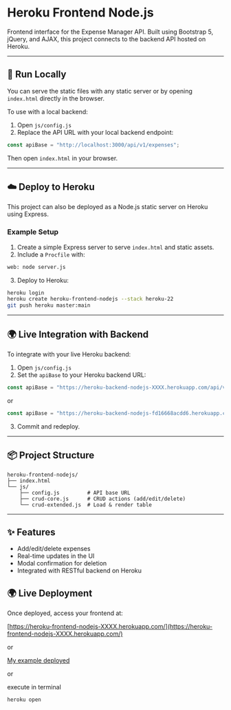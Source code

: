 # Heroku Frontend Node.js

Frontend interface for the Expense Manager API. Built using Bootstrap 5, jQuery, and AJAX, this project connects to the backend API hosted on Heroku.

---

## 🚀 Run Locally

You can serve the static files with any static server or by opening `index.html` directly in the browser.

To use with a local backend:

1. Open `js/config.js`
2. Replace the API URL with your local backend endpoint:

```js
const apiBase = "http://localhost:3000/api/v1/expenses";
```

Then open `index.html` in your browser.

---

## ☁️ Deploy to Heroku

This project can also be deployed as a Node.js static server on Heroku using Express.

### Example Setup

1. Create a simple Express server to serve `index.html` and static assets.
2. Include a `Procfile` with:

```txt
web: node server.js
```

3. Deploy to Heroku:

```bash
heroku login
heroku create heroku-frontend-nodejs --stack heroku-22
git push heroku master:main
```

---

## 🌍 Live Integration with Backend

To integrate with your live Heroku backend:

1. Open `js/config.js`
2. Set the `apiBase` to your Heroku backend URL:

```js
const apiBase = "https://heroku-backend-nodejs-XXXX.herokuapp.com/api/v1/expenses";
```

or
```js
const apiBase = "https://heroku-backend-nodejs-fd16668acdd6.herokuapp.com/api/v1/expenses";
```

3. Commit and redeploy.

---

## 📦 Project Structure

```
heroku-frontend-nodejs/
├── index.html
└── js/
    ├── config.js         # API base URL
    ├── crud-core.js      # CRUD actions (add/edit/delete)
    └── crud-extended.js  # Load & render table
```

---

## ✨ Features

- Add/edit/delete expenses
- Real-time updates in the UI
- Modal confirmation for deletion
- Integrated with RESTful backend on Heroku



## 🌍 Live Deployment

Once deployed, access your frontend at:

[https://heroku-frontend-nodejs-XXXX.herokuapp.com/](https://heroku-frontend-nodejs-XXXX.herokuapp.com/)

or

[My example deployed](https://heroku-frontend-nodejs-8bbe5ba4674a.herokuapp.com/)

or

execute in terminal

```bash
heroku open
```